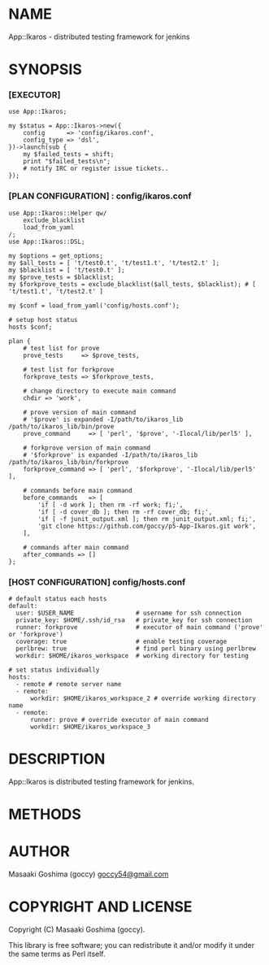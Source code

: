 # NAME

App::Ikaros - distributed testing framework for jenkins

# SYNOPSIS

### \[EXECUTOR\]

    use App::Ikaros;

    my $status = App::Ikaros->new({
        config      => 'config/ikaros.conf',
        config_type => 'dsl',
    })->launch(sub {
        my $failed_tests = shift;
        print "$failed_tests\n";
        # notify IRC or register issue tickets..
    });

### \[PLAN CONFIGURATION\] : config/ikaros.conf

    use App::Ikaros::Helper qw/
        exclude_blacklist
        load_from_yaml
    /;
    use App::Ikaros::DSL;

    my $options = get_options;
    my $all_tests = [ 't/test0.t', 't/test1.t', 't/test2.t' ];
    my $blacklist = [ 't/test0.t' ];
    my $prove_tests = $blacklist;
    my $forkprove_tests = exclude_blacklist($all_tests, $blacklist); # [ 't/test1.t', 't/test2.t' ]

    my $conf = load_from_yaml('config/hosts.conf');

    # setup host status
    hosts $conf;

    plan {
        # test list for prove
        prove_tests     => $prove_tests,

        # test list for forkprove
        forkprove_tests => $forkprove_tests,

        # change directory to execute main command
        chdir => 'work',

        # prove version of main command
        # '$prove' is expanded -I/path/to/ikaros_lib /path/to/ikaros_lib/bin/prove
        prove_command     => [ 'perl', '$prove', '-Ilocal/lib/perl5' ],

        # forkprove version of main command
        # '$forkprove' is expanded -I/path/to/ikaros_lib /path/to/ikaros_lib/bin/forkprove
        forkprove_command => [ 'perl', '$forkprove', '-Ilocal/lib/perl5' ],

        # commands before main command
        before_commands   => [
            'if [ -d work ]; then rm -rf work; fi;',
            'if [ -d cover_db ]; then rm -rf cover_db; fi;',
            'if [ -f junit_output.xml ]; then rm junit_output.xml; fi;',
            'git clone https://github.com/goccy/p5-App-Ikaros.git work',
        ],

        # commands after main command
        after_commands => []
    };

### \[HOST CONFIGURATION\] config/hosts.conf

    # default status each hosts
    default:
      user: $USER_NAME                 # username for ssh connection
      private_key: $HOME/.ssh/id_rsa   # private_key for ssh connection
      runner: forkprove                # executor of main command ('prove' or 'forkprove')
      coverage: true                   # enable testing coverage
      perlbrew: true                   # find perl binary using perlbrew
      workdir: $HOME/ikaros_workspace  # working directory for testing

    # set status individually
    hosts:
      - remote # remote server name
      - remote:
          workdir: $HOME/ikaros_workspace_2 # override working directory name
      - remote:
          runner: prove # override executor of main command
          workdir: $HOME/ikaros_workspace_3

# DESCRIPTION

App::Ikaros is distributed testing framework for jenkins.

# METHODS

# AUTHOR

Masaaki Goshima (goccy) <goccy54@gmail.com>

# COPYRIGHT AND LICENSE

Copyright (C) Masaaki Goshima (goccy).

This library is free software; you can redistribute it and/or modify
it under the same terms as Perl itself.
